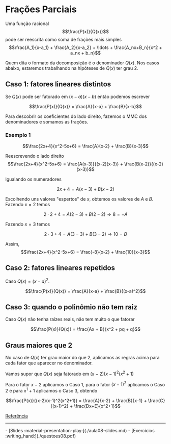 # Frações Parciais

Uma função racional 
$$\frac{P(x)}{Q(x)}$$
pode ser reescrita como soma de frações mais simples
$$\frac{A_1}{x-a_1} + \frac{A_2}{x-a_2} + \ldots + \frac{A_nx+B_n}{x^2 + a_nx + b_n}$$

Quem dita o formato da decomposição é o denominador $Q(x)$.  Nos casos abaixo, estaremos trabalhando na hipóteses de $Q(x)$ ter grau 2. 

## Caso 1: fatores lineares distintos

Se $Q(x)$ pode ser fatorado em $(x-a)(x-b)$ então podemos escrever

$$\frac{P(x)}{Q(x)} = \frac{A}{x-a} + \frac{B}{x-b}$$

Para descobrir os coeficientes do lado direito, fazemos o MMC dos denominadores e somamos as frações.

### Exemplo 1

$$\frac{2x+4}{x^2-5x+6} = \frac{A}{x-2} + \frac{B}{x-3}$$

Reescrevendo o lado direito
$$\frac{2x+4}{x^2-5x+6} = \frac{A(x-3)}{(x-2)(x-3)} + \frac{B(x-2)}{(x-2)(x-3)}$$

Igualando os numeradores

$$2x+4 = A(x-3) + B(x-2)$$

Escolhendo uns valores "espertos" de $x$, obtemos os valores de $A$ e $B$. Fazendo $x=2$ temos

$$2\cdot 2 + 4 = A(2-3) + B(2-2) \Rightarrow 8 = -A$$

Fazendo $x=3$ temos

$$2\cdot 3 + 4 = A(3-3) + B(3-2) \Rightarrow 10 = B$$

Assim, 
$$\frac{2x+4}{x^2-5x+6} = \frac{-8}{x-2} + \frac{10}{x-3}$$

## Caso 2: fatores lineares repetidos

Caso $Q(x) = (x-a)^2$.

$$\frac{P(x)}{Q(x)} = \frac{A}{x-a} + \frac{B}{(x-a)^2}$$

## Caso 3: quando o polinômio não tem raiz

Caso $Q(x)$ não tenha raízes reais, não tem muito o que fatorar

$$\frac{P(x)}{Q(x)} = \frac{Ax + B}{x^2 + pq + q}$$


## Graus maiores que 2

No caso de $Q(x)$ ter grau maior do que 2, aplicamos as regras acima para cada fator que aparecer no denominador. 

Vamos supor que $Q(x)$ seja fatorado em $(x-2)(x-1)^2(x^2+1)$

Para o fator $x-2$ aplicamos o Caso 1, para o fator $(x-1)^2$ aplicamos o Caso 2 e para $x^1+1$ aplicamos o Caso 3, obtendo

$$\frac{P(x)}{(x-2)(x-1)^2(x^2+1)} = \frac{A}{x-2} + \frac{B}{x-1} + \frac{C}{(x-1)^2} + \frac{Dx+E}{x^2+1}$$




[Referência](https://lemas.furg.br/images/parte1.pdf)

---

<div class="grid cards" markdown>
 - [Slides :material-presentation-play:](./aula08-slides.md)
 - [Exercícios :writing_hand:](./questoes08.pdf)
</div>
